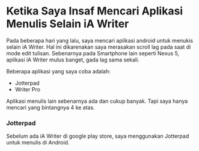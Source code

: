 # Ketika Saya Insaf Mencari Aplikasi Menulis Selain iA Writer

Pada beberapa hari yang lalu, saya mencari aplikasi android untuk menukis selain iA Writer. Hal ini dikarenakan saya merasakan scroll lag pada saat di mode edit tulisan. Sebenarnya pada Smartphone lain seperti Nexus 5, aplikasi iA Writer mulus banget, gada lag sama sekali.

Beberapa aplikasi yang saya coba adalah: 
- Jotterpad
- Writer Pro

Aplikasi menulis lain sebenarnya ada dan cukup banyak. Tapi saya hanya mencari yang bintangnya 4 ke atas.

### Jotterpad

Sebelum ada iA Writer di google play store, saya menggunakan Jotterpad untuk menulis di Android. 

